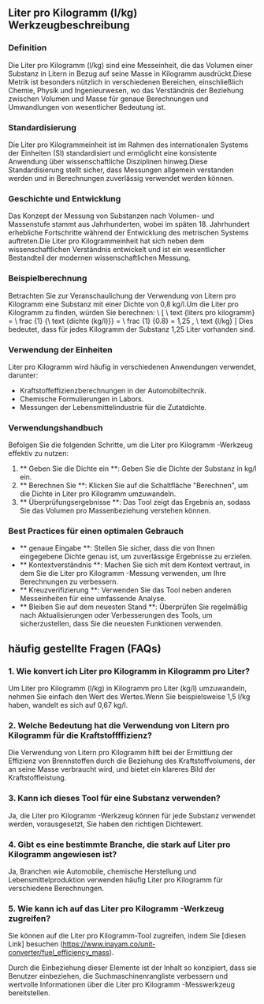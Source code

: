 ## Liter pro Kilogramm (l/kg) Werkzeugbeschreibung

### Definition
Die Liter pro Kilogramm (l/kg) sind eine Messeinheit, die das Volumen einer Substanz in Litern in Bezug auf seine Masse in Kilogramm ausdrückt.Diese Metrik ist besonders nützlich in verschiedenen Bereichen, einschließlich Chemie, Physik und Ingenieurwesen, wo das Verständnis der Beziehung zwischen Volumen und Masse für genaue Berechnungen und Umwandlungen von wesentlicher Bedeutung ist.

### Standardisierung
Die Liter pro Kilogrammeinheit ist im Rahmen des internationalen Systems der Einheiten (SI) standardisiert und ermöglicht eine konsistente Anwendung über wissenschaftliche Disziplinen hinweg.Diese Standardisierung stellt sicher, dass Messungen allgemein verstanden werden und in Berechnungen zuverlässig verwendet werden können.

### Geschichte und Entwicklung
Das Konzept der Messung von Substanzen nach Volumen- und Massenstufe stammt aus Jahrhunderten, wobei im späten 18. Jahrhundert erhebliche Fortschritte während der Entwicklung des metrischen Systems auftreten.Die Liter pro Kilogrammeinheit hat sich neben dem wissenschaftlichen Verständnis entwickelt und ist ein wesentlicher Bestandteil der modernen wissenschaftlichen Messung.

### Beispielberechnung
Betrachten Sie zur Veranschaulichung der Verwendung von Litern pro Kilogramm eine Substanz mit einer Dichte von 0,8 kg/l.Um die Liter pro Kilogramm zu finden, würden Sie berechnen:
\ [
\ text {liters pro kilogramm} = \ frac {1} {\ text {dichte (kg/l)}} = \ frac {1} {0.8} = 1,25 \, \ text {l/kg}
\]
Dies bedeutet, dass für jedes Kilogramm der Substanz 1,25 Liter vorhanden sind.

### Verwendung der Einheiten
Liter pro Kilogramm wird häufig in verschiedenen Anwendungen verwendet, darunter:
- Kraftstoffeffizienzberechnungen in der Automobiltechnik.
- Chemische Formulierungen in Labors.
- Messungen der Lebensmittelindustrie für die Zutatdichte.

### Verwendungshandbuch
Befolgen Sie die folgenden Schritte, um die Liter pro Kilogramm -Werkzeug effektiv zu nutzen:
1. ** Geben Sie die Dichte ein **: Geben Sie die Dichte der Substanz in kg/l ein.
2. ** Berechnen Sie **: Klicken Sie auf die Schaltfläche "Berechnen", um die Dichte in Liter pro Kilogramm umzuwandeln.
3. ** Überprüfungsergebnisse **: Das Tool zeigt das Ergebnis an, sodass Sie das Volumen pro Massenbeziehung verstehen können.

### Best Practices für einen optimalen Gebrauch
- ** genaue Eingabe **: Stellen Sie sicher, dass die von Ihnen eingegebene Dichte genau ist, um zuverlässige Ergebnisse zu erzielen.
- ** Kontextverständnis **: Machen Sie sich mit dem Kontext vertraut, in dem Sie die Liter pro Kilogramm -Messung verwenden, um Ihre Berechnungen zu verbessern.
- ** Kreuzverifizierung **: Verwenden Sie das Tool neben anderen Messeinheiten für eine umfassende Analyse.
- ** Bleiben Sie auf dem neuesten Stand **: Überprüfen Sie regelmäßig nach Aktualisierungen oder Verbesserungen des Tools, um sicherzustellen, dass Sie die neuesten Funktionen verwenden.

## häufig gestellte Fragen (FAQs)

### 1. Wie konvert ich Liter pro Kilogramm in Kilogramm pro Liter?
Um Liter pro Kilogramm (l/kg) in Kilogramm pro Liter (kg/l) umzuwandeln, nehmen Sie einfach den Wert des Wertes.Wenn Sie beispielsweise 1,5 l/kg haben, wandelt es sich auf 0,67 kg/l.

### 2. Welche Bedeutung hat die Verwendung von Litern pro Kilogramm für die Kraftstoffffizienz?
Die Verwendung von Litern pro Kilogramm hilft bei der Ermittlung der Effizienz von Brennstoffen durch die Beziehung des Kraftstoffvolumens, der an seine Masse verbraucht wird, und bietet ein klareres Bild der Kraftstoffleistung.

### 3. Kann ich dieses Tool für eine Substanz verwenden?
Ja, die Liter pro Kilogramm -Werkzeug können für jede Substanz verwendet werden, vorausgesetzt, Sie haben den richtigen Dichtewert.

### 4. Gibt es eine bestimmte Branche, die stark auf Liter pro Kilogramm angewiesen ist?
Ja, Branchen wie Automobile, chemische Herstellung und Lebensmittelproduktion verwenden häufig Liter pro Kilogramm für verschiedene Berechnungen.

### 5. Wie kann ich auf das Liter pro Kilogramm -Werkzeug zugreifen?
Sie können auf die Liter pro Kilogramm-Tool zugreifen, indem Sie [diesen Link] besuchen (https://www.inayam.co/unit-converter/fuel_efficiency_mass).

Durch die Einbeziehung dieser Elemente ist der Inhalt so konzipiert, dass sie Benutzer einbeziehen, die Suchmaschinenrangliste verbessern und wertvolle Informationen über die Liter pro Kilogramm -Messwerkzeug bereitstellen.